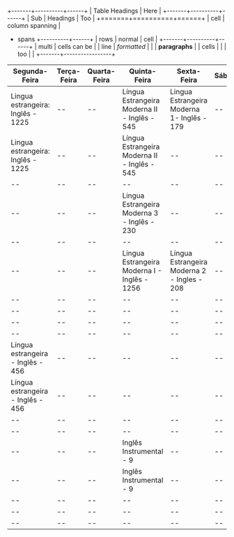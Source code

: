 +-------+----------+------+
| Table Headings   | Here |
+-------+----------+------+
| Sub   | Headings | Too  |
+=======+==========+======+
| cell  | column spanning |
+ spans +----------+------+
| rows  | normal   | cell |
+-------+----------+------+
| multi | cells can be    |
| line  | *formatted*     |
|       | **paragraphs**  |
| cells |                 |
| too   |                 |
+-------+-----------------+


|Segunda-Feira|Terça-Feira|Quarta-Feira|Quinta-Feira|Sexta-Feira|Sábado|
|---|---|---|---|---|---|
| Lingua estrangeira: Inglês - 1225 | -- | -- | Língua Estrangeira Moderna II - Inglês - 545 | Lingua Estrangeira Moderna 1- Inglês - 179 | -- |
| Lingua estrangeira: Inglês - 1225 | -- | -- | Língua Estrangeira Moderna II - Inglês - 545 | -- | -- |
| -- | -- | -- | -- | -- | -- |
| -- | -- | -- | Lingua Estrangeira Moderna 3 - Inglês - 230 | -- | -- |
| -- | -- | -- | -- | -- | -- |
| -- | -- | -- | Lingua Estrangeira Moderna I - Inglês - 1256 | Língua Estrangeira Moderna 2 - Ingles - 208 | -- |
| -- | -- | -- | -- | -- | -- |
| -- | -- | -- | -- | -- | -- |
| -- | -- | -- | -- | -- | -- |
| -- | -- | -- | -- | -- | -- |
| Língua estrangeira - Inglês - 456 | -- | -- | -- | -- | -- |
| Língua estrangeira - Inglês - 456 | -- | -- | -- | -- | -- |
| -- | -- | -- | -- | -- | -- |
| -- | -- | -- | -- | -- | -- |
| -- | -- | -- | Inglês Instrumental - 9 | -- | -- |
| -- | -- | -- | Inglês Instrumental - 9 | -- | -- |
| -- | -- | -- | -- | -- | -- |
| -- | -- | -- | -- | -- | -- |
| -- | -- | -- | -- | -- | -- |
